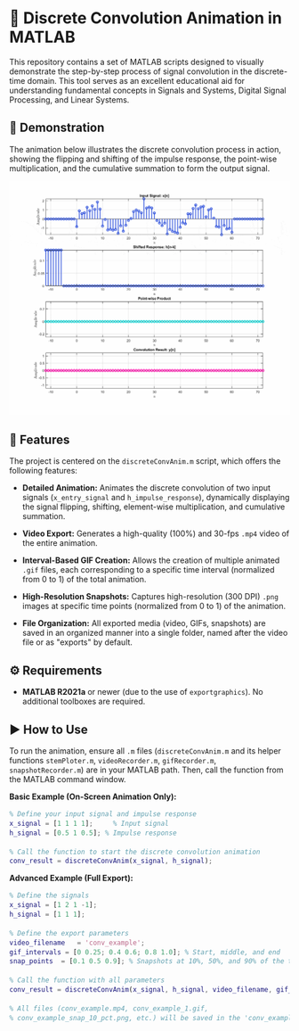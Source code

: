 # 🌊 Discrete Convolution Animation in MATLAB

This repository contains a set of MATLAB scripts designed to visually demonstrate the step-by-step process of signal convolution in the discrete-time domain. This tool serves as an excellent educational aid for understanding fundamental concepts in Signals and Systems, Digital Signal Processing, and Linear Systems.

## 🎥 Demonstration

The animation below illustrates the discrete convolution process in action, showing the flipping and shifting of the impulse response, the point-wise multiplication, and the cumulative summation to form the output signal.

![Animation of Moving Average Filter](moving_mean_filter.gif)

## 🚀 Features

The project is centered on the `discreteConvAnim.m` script, which offers the following features:

* **Detailed Animation:** Animates the discrete convolution of two input signals (`x_entry_signal` and `h_impulse_response`), dynamically displaying the signal flipping, shifting, element-wise multiplication, and cumulative summation.

* **Video Export:** Generates a high-quality (100%) and 30-fps `.mp4` video of the entire animation.

* **Interval-Based GIF Creation:** Allows the creation of multiple animated `.gif` files, each corresponding to a specific time interval (normalized from 0 to 1) of the total animation.

* **High-Resolution Snapshots:** Captures high-resolution (300 DPI) `.png` images at specific time points (normalized from 0 to 1) of the animation.

* **File Organization:** All exported media (video, GIFs, snapshots) are saved in an organized manner into a single folder, named after the video file or as "exports" by default.

## ⚙️ Requirements

* **MATLAB R2021a** or newer (due to the use of `exportgraphics`). No additional toolboxes are required.

## ▶️ How to Use

To run the animation, ensure all `.m` files (`discreteConvAnim.m` and its helper functions `stemPloter.m`, `videoRecorder.m`, `gifRecorder.m`, `snapshotRecorder.m`) are in your MATLAB path. Then, call the function from the MATLAB command window.

**Basic Example (On-Screen Animation Only):**

```matlab
% Define your input signal and impulse response
x_signal = [1 1 1 1];     % Input signal
h_signal = [0.5 1 0.5]; % Impulse response

% Call the function to start the discrete convolution animation
conv_result = discreteConvAnim(x_signal, h_signal);
```

**Advanced Example (Full Export):**

```matlab
% Define the signals
x_signal = [1 2 1 -1];
h_signal = [1 1 1];

% Define the export parameters
video_filename   = 'conv_example';
gif_intervals = [0 0.25; 0.4 0.6; 0.8 1.0]; % Start, middle, and end
snap_points  = [0.1 0.5 0.9]; % Snapshots at 10%, 50%, and 90% of the time

% Call the function with all parameters
conv_result = discreteConvAnim(x_signal, h_signal, video_filename, gif_intervals, snap_points);

% All files (conv_example.mp4, conv_example_1.gif, 
% conv_example_snap_10_pct.png, etc.) will be saved in the 'conv_example' folder.
```